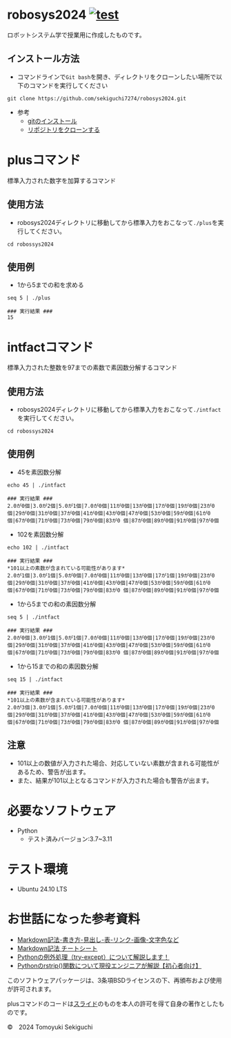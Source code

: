 # robosys2024 [![test](https://github.com/sekiguchi7274/robosys2024/actions/workflows/test.yml/badge.svg)](https://github.com/sekiguchi7274/robosys2024/actions/workflows/test.yml)

ロボットシステム学で授業用に作成したものです。


## インストール方法
- コマンドラインで`Git bash`を開き、ディレクトリをクローンしたい場所で以下のコマンドを実行してください


```
git clone https://github.com/sekiguchi7274/robosys2024.git
```


- 参考
  - [gitのインストール](https://git-scm.com/book/ja/v2/%E4%BD%BF%E3%81%84%E5%A7%8B%E3%82%81%E3%82%8B-Git%E3%81%AE%E3%82%A4%E3%83%B3%E3%82%B9%E3%83%88%E3%83%BC%E3%83%AB)
  - [リポジトリをクローンする](https://docs.github.com/ja/repositories/creating-and-managing-repositories/cloning-a-repository)


# plusコマンド


標準入力された数字を加算するコマンド
## 使用方法
- robosys2024ディレクトリに移動してから標準入力をおこなって`./plus`を実行してください。


```
cd robossys2024
```



## 使用例
- 1から5までの和を求める

```
seq 5 | ./plus
```


```
### 実行結果 ###
15
```


# intfactコマンド
標準入力された整数を97までの素数で素因数分解するコマンド
## 使用方法
- robosys2024ディレクトリに移動してから標準入力をおこなって`./intfact`を実行してください。


```
cd robossys2024
```


## 使用例
- 45を素因数分解


```
echo 45 | ./intfact
```


```
### 実行結果 ###
2.0が0個|3.0が2個|5.0が1個|7.0が0個|11が0個|13が0個|17が0個|19が0個|23が0個|29が0個|31が0個|37が0個|41が0個|43が0個|47が0個|53が0個|59が0個|61が0個|67が0個|71が0個|73が0個|79が0個|83が0 個|87が0個|89が0個|91が0個|97が0個
```


- 102を素因数分解


```
echo 102 | ./intfact
```


```
### 実行結果 ###
*101以上の素数が含まれている可能性があります*
2.0が1個|3.0が1個|5.0が0個|7.0が0個|11が0個|13が0個|17が1個|19が0個|23が0個|29が0個|31が0個|37が0個|41が0個|43が0個|47が0個|53が0個|59が0個|61が0個|67が0個|71が0個|73が0個|79が0個|83が0 個|87が0個|89が0個|91が0個|97が0個
```


- 1から5までの和の素因数分解


```
seq 5 | ./intfact
```


```
### 実行結果 ###
2.0が0個|3.0が1個|5.0が1個|7.0が0個|11が0個|13が0個|17が0個|19が0個|23が0個|29が0個|31が0個|37が0個|41が0個|43が0個|47が0個|53が0個|59が0個|61が0個|67が0個|71が0個|73が0個|79が0個|83が0 個|87が0個|89が0個|91が0個|97が0個
```


- 1から15までの和の素因数分解


```
seq 15 | ./intfact
```


```
### 実行結果 ###
*101以上の素数が含まれている可能性があります*
2.0が3個|3.0が1個|5.0が1個|7.0が0個|11が0個|13が0個|17が0個|19が0個|23が0個|29が0個|31が0個|37が0個|41が0個|43が0個|47が0個|53が0個|59が0個|61が0個|67が0個|71が0個|73が0個|79が0個|83が0 個|87が0個|89が0個|91が0個|97が0個
```


## 注意
  - 101以上の数値が入力された場合、対応していない素数が含まれる可能性があるため、警告が出ます。
  - また、結果が101以上となるコマンドが入力された場合も警告が出ます。


# 必要なソフトウェア
- Python
  - テスト済みバージョン:3.7~3.11

# テスト環境
- Ubuntu 24.10 LTS

# お世話になった参考資料
- [Markdown記法-書き方-見出し-表-リンク-画像-文字色など](https://help.notepm.jp/hc/ja/articles/17267176922393-Markdown%E8%A8%98%E6%B3%95-%E6%9B%B8%E3%81%8D%E6%96%B9-%E8%A6%8B%E5%87%BA%E3%81%97-%E8%A1%A8-%E3%83%AA%E3%83%B3%E3%82%AF-%E7%94%BB%E5%83%8F-%E6%96%87%E5%AD%97%E8%89%B2%E3%81%AA%E3%81%A9)
- [Markdown記法 チートシート](https://qiita.com/Qiita/items/c686397e4a0f4f11683d)
- [Pythonの例外処理（try-except）について解説します！](https://techplay.jp/column/1831)
- [Pythonのrstrip()関数について現役エンジニアが解説【初心者向け】](https://magazine.techacademy.jp/magazine/33799)


このソフトウェアパッケージは、3条項BSDライセンスの下、再頒布および使用が許可されます。


plusコマンドのコードは[スライド](https://ryuichiueda.github.io/slides_marp/robosys2024/lesson5.html#23)のものを本人の許可を得て自身の著作としたものです。


©　2024 Tomoyuki Sekiguchi
